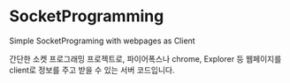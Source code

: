 # SocketProgramming
Simple SocketPrograming with webpages as Client

간단한 소켓 프로그래밍 프로젝트로, 파이어폭스나 chrome, Explorer 등 웹페이지를 client로 정보를 주고 받을 수 있는 서버 코드입니다. 
